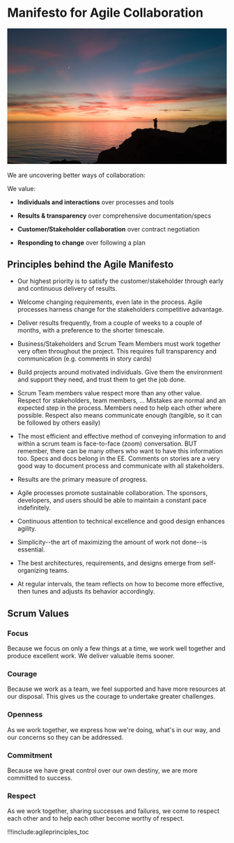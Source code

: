 # Manifesto for Agile Collaboration

![](img/sky.png)

We are uncovering better ways of collaboration:

We value:

- **Individuals and interactions** over processes and tools

- **Results & transparency** over comprehensive documentation/specs

- **Customer/Stakeholder collaboration** over contract negotiation

- **Responding to change** over following a plan

## Principles behind the Agile Manifesto

- Our highest priority is to satisfy the customer/stakeholder through early and continuous delivery of results.

- Welcome changing requirements, even late in the process. Agile processes harness change for the stakeholders competitive advantage.

- Deliver results frequently, from a couple of weeks to a couple of months, with a preference to the shorter timescale.

- Business/Stakeholders and Scrum Team Members must work together very often throughout the project. This requires full transparency and communication (e.g. comments in story cards)

- Build projects around motivated individuals. Give them the environment and support they need, and trust them to get the job done. 

- Scrum Team members value respect more than any other value. Respect for stakeholders, team members, ... Mistakes are normal and an expected step in the process. Members need to help each other where possible. Respect also means communicate enough (tangible, so it can be followed by others easily)

- The most efficient and effective method of conveying information to and within a scrum team is face-to-face (zoom) conversation. BUT remember, there can be many others who want to have this information too. Specs and docs belong in the EE. Comments on stories are a very good way to document process and communicate with all stakeholders.

- Results are the primary measure of progress.

- Agile processes promote sustainable collaboration. The sponsors, developers, and users should be able to maintain a constant pace indefinitely.

- Continuous attention to technical excellence and good design enhances agility.

- Simplicity--the art of maximizing the amount of work not done--is essential.

- The best architectures, requirements, and designs emerge from self-organizing teams.

- At regular intervals, the team reflects on how to become more effective, then tunes and adjusts its behavior accordingly.

## Scrum Values

### Focus

Because we focus on only a few things at a time, we work well together and produce excellent work. We deliver valuable items sooner.

### Courage

Because we work as a team, we feel supported and have more resources at our disposal. This gives us the courage to undertake greater challenges.

### Openness

As we work together, we express how we're doing, what's in our way, and our concerns so they can be addressed.

### Commitment

Because we have great control over our own destiny, we are more committed to success.

### Respect

As we work together, sharing successes and failures, we come to respect each other and to help each other become worthy of respect.

!!!include:agileprinciples_toc